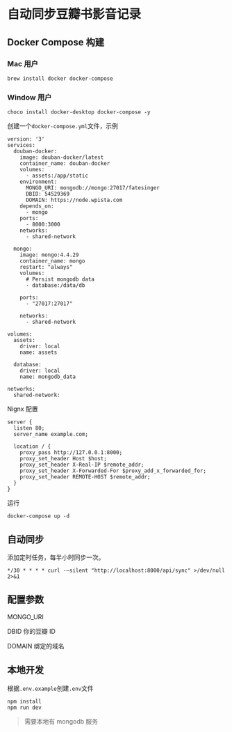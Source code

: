 # 自动同步豆瓣书影音记录

## Docker Compose 构建

### Mac 用户

```
brew install docker docker-compose
```

### Window 用户

```
choco install docker-desktop docker-compose -y

```

创建一个`docker-compose.yml`文件，示例

```
version: '3'
services:
  douban-docker:
    image: douban-docker/latest
    container_name: douban-docker
    volumes:
      - assets:/app/static
    environment:
      MONGO_URI: mongodb://mongo:27017/fatesinger
      DBID: 54529369
      DOMAIN: https://node.wpista.com
    depends_on:
      - mongo
    ports:
      - 8000:3000
    networks:
      - shared-network

  mongo:
    image: mongo:4.4.29
    container_name: mongo
    restart: "always"
    volumes:
      # Persist mongodb data
      - database:/data/db

    ports:
      - "27017:27017"

    networks:
      - shared-network

volumes:
  assets:
    driver: local
    name: assets

  database:
    driver: local
    name: mongodb_data

networks:
  shared-network:
```

Nignx 配置

```
server {
  listen 80;
  server_name example.com;

  location / {
    proxy_pass http://127.0.0.1:8000;
    proxy_set_header Host $host;
    proxy_set_header X-Real-IP $remote_addr;
    proxy_set_header X-Forwarded-For $proxy_add_x_forwarded_for;
    proxy_set_header REMOTE-HOST $remote_addr;
  }
}
```

运行

```
docker-compose up -d
```

## 自动同步

添加定时任务，每半小时同步一次。

```
*/30 * * * * curl -—silent "http://localhost:8000/api/sync" >/dev/null 2>&1
```

## 配置参数

MONGO_URI

DBID 你的豆瓣 ID

DOMAIN 绑定的域名

## 本地开发

根据`.env.example`创建`.env`文件

```
npm install
npm run dev
```

> 需要本地有 mongodb 服务
